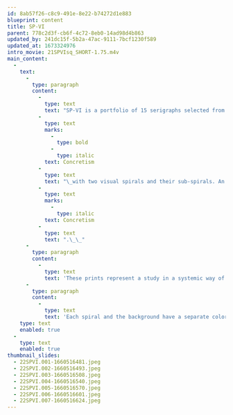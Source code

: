 ```yaml
---
id: 8ab57f26-c8c9-491e-8e22-b74272d1e883
blueprint: content
title: SP-VI
parent: 778c2d3f-cb6f-4c72-8eb0-14ad98d4b863
updated_by: 241dc15f-5b2a-47ac-9111-7bcf1230f589
updated_at: 1673324976
intro_movie: 21SPVIsq_SHORT-1.75.m4v
main_content:
  -
    text:
      -
        type: paragraph
        content:
          -
            type: text
            text: "SP-VI is a portfolio of 15 serigraphs selected from experiments in\_"
          -
            type: text
            marks:
              -
                type: bold
              -
                type: italic
            text: Concretism
          -
            type: text
            text: "\_with two visual spirals and their sub-spirals. An edition of 35 copies were produced in 1968. The prints (made during a three-year period, 1965-68) resulted from studies using only this pattern of two main spirals and their sub-spirals. From these studies fifteen were selected to become this limited-edition portfolio of serigraphs. It serves also as an early example of Tom’s interest into\_"
          -
            type: text
            marks:
              -
                type: italic
            text: Concretism
          -
            type: text
            text: ".\_\_"
      -
        type: paragraph
        content:
          -
            type: text
            text: 'These prints represent a study in a systemic way of two interactive spirals. This involves two basic spirals (“A” and “B”) each having sub-spirals (“a” and “b”). The main two spirals are made up of a total of 612 squares, each square of the same size. Each main spiral has a subset of squares in the center of each main square. The squares in the sub-spirals change in size in a pattern of enlargement or reduction via 8 sizes. Furthermore, these changes start in the center of spirals A and B, then (moving counterclockwise) the squares in spiral “a” change from size 1 to size 8, then continue to get smaller to size 1 again. This pattern continues. At the same time the other set moves in an opposite way, starting with the largest size, going smaller, then getting larger again. This basic system remains constant throughout this series.'
      -
        type: paragraph
        content:
          -
            type: text
            text: 'Each spiral and the background have a separate color, thus creating five possible combinations. By varying the colors, the overall visual effect will change, as well as the moods being expressed by these changes. For instance, when two colors are used, their combinations may either bring out two strong spirals or lose the spiral effect all together, leaving only soft square rings. The interaction of colors obviously is of prime importance. Furthermore, colors may combine with each other to create on optical similarity, while actually being different.'
    type: text
    enabled: true
  -
    type: text
    enabled: true
thumbnail_slides:
  - 22SPVI.001-1660516481.jpeg
  - 22SPVI.002-1660516493.jpeg
  - 22SPVI.003-1660516508.jpeg
  - 22SPVI.004-1660516540.jpeg
  - 22SPVI.005-1660516570.jpeg
  - 22SPVI.006-1660516601.jpeg
  - 22SPVI.007-1660516624.jpeg
---
```


